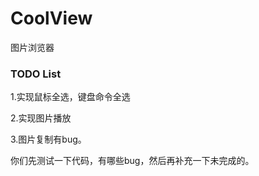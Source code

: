 # CoolView
图片浏览器
### TODO List

1.实现鼠标全选，键盘命令全选

2.实现图片播放

3.图片复制有bug。

你们先测试一下代码，有哪些bug，然后再补充一下未完成的。

